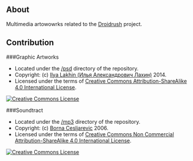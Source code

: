 About
-----

Multimedia artowowrks related to the [Droidrush](https://github.com/Eliah-Lakhin/droidrush) project.


Contribution
------------

###Graphic Artworks

  * Located under the [/psd](https://github.com/Eliah-Lakhin/droidrush-media/tree/master/psd) directory of the repository.
  * Copyright: (c) [Ilya Lakhin (Илья Александрович Лахин)](http://lakhin.com/) 2014.
  * Licensed under the terms of [Creative Commons Attribution-ShareAlike 4.0 International License](http://creativecommons.org/licenses/by-sa/4.0/).

[![Creative Commons License](http://i.creativecommons.org/l/by-sa/4.0/88x31.png)](http://creativecommons.org/licenses/by-sa/4.0/)

###Soundtract

  * Located under the [/mp3](https://github.com/Eliah-Lakhin/droidrush-media/tree/master/mp3/maximumfadeout.mp3) directory of the repository.
  * Copyright: (c) [Borna Cesljarevic](https://github.com/bornamuse/) 2006.
  * Licensed under the terms of [Creative Commons Non Commercial Attribution-ShareAlike 4.0 International License](http://creativecommons.org/licenses/by-nc-sa/4.0/).

[![Creative Commons License](http://i.creativecommons.org/l/by-nc-sa/4.0/88x31.png)](http://creativecommons.org/licenses/by-nc-sa/4.0/)


